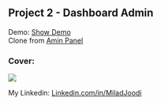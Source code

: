 ## Project 2 - Dashboard Admin

   Demo: [Show Demo](https://tailwind-projects-three.vercel.app/)  
   Clone from [Amin Panel](https://aminpanel.sectron.ir/public/)  
### Cover:
![](https://s31.picofile.com/file/8470790600/dashboard_aminpanel.png)

My Linkedin: [Linkedin.com/in/MiladJoodi](https://www.linkedin.com/in/MiladJoodi/)  
